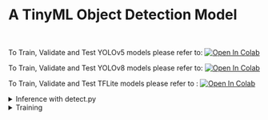 # A TinyML Object Detection Model
<br/> 


To Train, Validate and Test YOLOv5 models please refer to: [![Open In Colab](https://colab.research.google.com/assets/colab-badge.svg)](https://drive.google.com/file/d/1Ye6hqnVmXGgFg2OFOiJIPTWQWiqOT9re/view?usp=sharing)

To Train, Validate and Test YOLOv8 models please refer to: [![Open In Colab](https://colab.research.google.com/assets/colab-badge.svg)](https://drive.google.com/file/d/1igwRzAgH7XOnJYDjh3vFyZzq1m0My5mG/view?usp=sharing)

To Train, Validate and Test TFLite models please refer to : [![Open In Colab](https://colab.research.google.com/assets/colab-badge.svg)](https://drive.google.com/file/d/1yu3DFumi65EjPrqidqGxHh8gRcK163R4/view?usp=sharing)

<details>
<summary>Inference with detect.py</summary>

`detect.py` runs inference on a variety of sources, downloading [models](https://github.com/ultralytics/yolov5/tree/master/models) automatically from the latest YOLOv5 [release](https://github.com/ultralytics/yolov5/releases) and saving results to `runs/detect`.

```bash
python detect.py --weights yolov5s.pt --source 0                               # webcam
                                               img.jpg                         # image
                                               vid.mp4                         # video
                                               screen                          # screenshot
                                               path/                           # directory
                                               list.txt                        # list of images
                                               list.streams                    # list of streams
                                               'path/*.jpg'                    # glob
                                               'https://youtu.be/LNwODJXcvt4'  # YouTube
                                               'rtsp://example.com/media.mp4'  # RTSP, RTMP, HTTP stream
```

</details>

<details>
<summary>Training</summary>

The commands below reproduce YOLOv5 [COCO](https://github.com/ultralytics/yolov5/blob/master/data/scripts/get_coco.sh) results. [Models](https://github.com/ultralytics/yolov5/tree/master/models) and [datasets](https://github.com/ultralytics/yolov5/tree/master/data) download automatically from the latest YOLOv5 [release](https://github.com/ultralytics/yolov5/releases). Training times for YOLOv5n/s/m/l/x are 1/2/4/6/8 days on a V100 GPU ([Multi-GPU](https://docs.ultralytics.com/yolov5/tutorials/multi_gpu_training) times faster). Use the largest `--batch-size` possible, or pass `--batch-size -1` for YOLOv5 [AutoBatch](https://github.com/ultralytics/yolov5/pull/5092). Batch sizes shown for V100-16GB.

```bash
python train.py --data coco.yaml --epochs 300 --weights '' --cfg yolov5n.yaml  --batch-size 128
                                                                 yolov5s                    64
                                                                 yolov5m                    40
                                                                 yolov5l                    24
                                                                 yolov5x                    16
```

<img width="800" src="https://user-images.githubusercontent.com/26833433/90222759-949d8800-ddc1-11ea-9fa1-1c97eed2b963.png">

</details>

